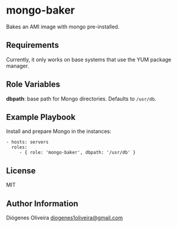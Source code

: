 mongo-baker
=========

Bakes an AMI image with mongo pre-installed.

Requirements
------------

Currently, it only works on base systems that use the YUM package manager.

Role Variables
--------------

**dbpath**: base path for Mongo directories. Defaults to `/usr/db`.

Example Playbook
----------------

Install and prepare Mongo in the instances:

    - hosts: servers
      roles:
         - { role: 'mongo-baker', dbpath: '/usr/db' }

License
-------

MIT

Author Information
------------------

Diógenes Oliveira
diogenes1oliveira@gmail.com